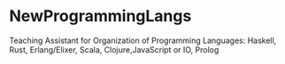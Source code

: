 # NewProgrammingLangs
Teaching Assistant for Organization of Programming Languages: Haskell, Rust, Erlang/Elixer, Scala, Clojure,JavaScript or IO, Prolog
